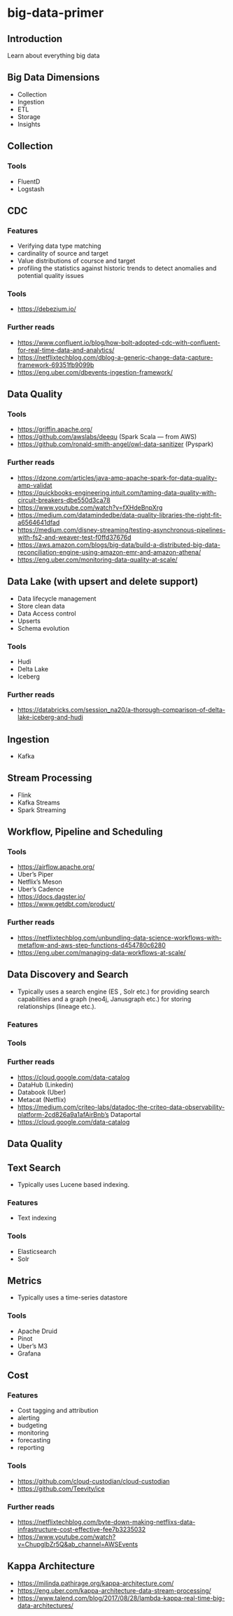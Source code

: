 # big-data-primer



## Introduction 

Learn about everything big data

## Big Data Dimensions

- Collection
- Ingestion
- ETL
- Storage
- Insights

## Collection

### Tools
- FluentD
- Logstash


## CDC

### Features

- Verifying data type matching
- cardinality of source and target
- Value distributions of coursce and target
- profiling the statistics against historic trends to detect anomalies and potential quality issues

### Tools

- https://debezium.io/

### Further reads

- https://www.confluent.io/blog/how-bolt-adopted-cdc-with-confluent-for-real-time-data-and-analytics/
- https://netflixtechblog.com/dblog-a-generic-change-data-capture-framework-69351fb9099b
- https://eng.uber.com/dbevents-ingestion-framework/


## Data Quality

### Tools

- https://griffin.apache.org/
- https://github.com/awslabs/deequ (Spark Scala — from AWS)
- https://github.com/ronald-smith-angel/owl-data-sanitizer (Pyspark)

### Further reads

- https://dzone.com/articles/java-amp-apache-spark-for-data-quality-amp-validat
- https://quickbooks-engineering.intuit.com/taming-data-quality-with-circuit-breakers-dbe550d3ca78
- https://www.youtube.com/watch?v=fXHdeBnpXrg
- https://medium.com/datamindedbe/data-quality-libraries-the-right-fit-a6564641dfad
- https://medium.com/disney-streaming/testing-asynchronous-pipelines-with-fs2-and-weaver-test-f0ffd37676d
- https://aws.amazon.com/blogs/big-data/build-a-distributed-big-data-reconciliation-engine-using-amazon-emr-and-amazon-athena/
- https://eng.uber.com/monitoring-data-quality-at-scale/


## Data Lake (with upsert and delete support)
- Data lifecycle management
- Store clean data 
- Data Access control
- Upserts
- Schema evolution

### Tools
- Hudi
- Delta Lake
- Iceberg

### Further reads
- https://databricks.com/session_na20/a-thorough-comparison-of-delta-lake-iceberg-and-hudi

 
## Ingestion

- Kafka

## Stream Processing

- Flink
- Kafka Streams
- Spark Streaming

## Workflow, Pipeline and Scheduling

### Tools

- https://airflow.apache.org/
- Uber’s Piper
- Netflix’s Meson
- Uber’s Cadence 
- https://docs.dagster.io/
- https://www.getdbt.com/product/


### Further reads

- https://netflixtechblog.com/unbundling-data-science-workflows-with-metaflow-and-aws-step-functions-d454780c6280
- https://eng.uber.com/managing-data-workflows-at-scale/ 

## Data Discovery and Search

- Typically uses a search engine (ES , Solr etc.) for providing search capabilities and a graph (neo4j, Janusgraph etc.) for storing relationships (lineage etc.).

### Features


### Tools


### Further reads

- https://cloud.google.com/data-catalog
- DataHub (Linkedin)
- Databook (Uber)
- Metacat (Netflix)
- https://medium.com/criteo-labs/datadoc-the-criteo-data-observability-platform-2cd826a9a1afAirBnb’s Dataportal
- https://cloud.google.com/data-catalog

## Data Quality

## Text Search 

- Typically uses Lucene based indexing.

### Features
- Text indexing

### Tools

- Elasticsearch
- Solr

## Metrics

- Typically uses a time-series datastore

### Tools
- Apache Druid
- Pinot
- Uber’s M3
- Grafana

## Cost

### Features

- Cost tagging and attribution
- alerting
- budgeting
- monitoring
- forecasting
- reporting

### Tools

- https://github.com/cloud-custodian/cloud-custodian
- https://github.com/Teevity/ice

### Further reads

- https://netflixtechblog.com/byte-down-making-netflixs-data-infrastructure-cost-effective-fee7b3235032
- https://www.youtube.com/watch?v=ChupgIbZr5Q&ab_channel=AWSEvents



## Kappa Architecture
- https://milinda.pathirage.org/kappa-architecture.com/
- https://eng.uber.com/kappa-architecture-data-stream-processing/
- https://www.talend.com/blog/2017/08/28/lambda-kappa-real-time-big-data-architectures/

